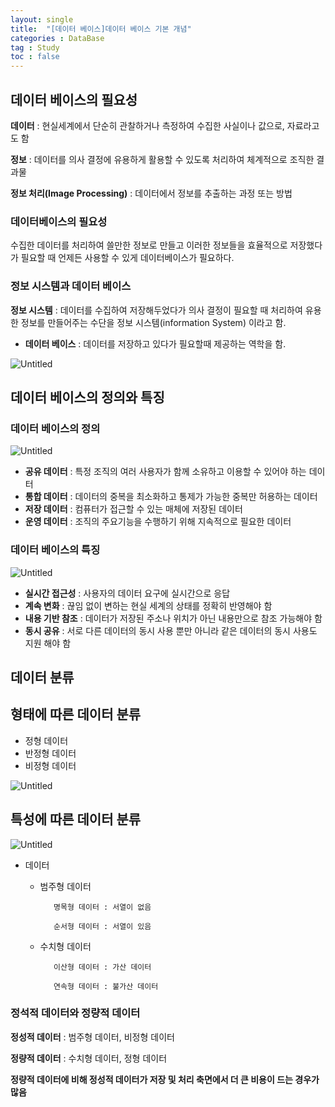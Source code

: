```yaml
---
layout: single
title:  "[데이터 베이스]데이터 베이스 기본 개념"
categories : DataBase
tag : Study
toc : false
---
```


## 데이터 베이스의 필요성

**데이터** : 현실세계에서 단순히 관찰하거나 측정하여 수집한 사실이나 값으로, 자료라고도 함

**정보** : 데이터를 의사 결정에 유용하게 활용할 수 있도록 처리하여 체계적으로 조직한 결과물

**정보 처리(Image Processing)** : 데이터에서 정보를 추출하는 과정 또는 방법

### 데이터베이스의 필요성

수집한 데이터를 처리하여 쓸만한 정보로 만들고 이러한 정보들을 효율적으로 저장했다가 필요할 때 언제든 사용할 수 있게 데이터베이스가 필요하다.

### 정보 시스템과 데이터 베이스

**정보 시스템** : 데이터를 수집하여 저장해두었다가 의사 결정이 필요할 때 처리하여 유용한 정보를 만들어주는 수단을 정보 시스템(information System) 이라고 함.

- **데이터 베이스** : 데이터를 저장하고 있다가 필요할때 제공하는 역학을 함.

![Untitled](../../images/2023-03-17-Database/2023-03-17-1.png)



## 데이터 베이스의 정의와 특징

### 데이터 베이스의 정의

![Untitled](../../images/2023-03-17-Database/2023-03-17-2.png)

- **공유 데이터** : 특정 조직의 여러 사용자가 함께 소유하고 이용할 수 있어야 하는 데이터
- **통합 데이터** : 데이터의 중복을 최소화하고 통제가 가능한 중복만 허용하는 데이터
- **저장 데이터** : 컴퓨터가 접근할 수 있는 매체에 저장된 데이터
- **운영 데이터** : 조직의 주요기능을 수행하기 위해 지속적으로 필요한 데이터

### 데이터 베이스의 특징

![Untitled](../../images/2023-03-17-Database/2023-03-17-3.png)

- **실시간 접근성** : 사용자의 데이터 요구에 실시간으로 응답
- **계속 변화** : 끊임 없이 변하는 현실 세계의 상태를 정확히 반영해야 함
- **내용 기반 참조** : 데이터가 저장된 주소나 위치가 아닌 내용만으로 참조 가능해야 함
- **동시 공유** : 서로 다른 데이터의 동시 사용 뿐만 아니라 같은 데이터의 동시 사용도 지원 해야 함



## 데이터 분류

## 형태에 따른 데이터 분류

- 정형 데이터
- 반정형 데이터
- 비정형 데이터

![Untitled](../../images/2023-03-17-Database/2023-03-17-4.png)

## 특성에 따른 데이터 분류

![Untitled](../../images/2023-03-17-Database/2023-03-17-5.png)

- 데이터
    - 범주형 데이터
        
             명목형 데이터 : 서열이 없음
        
             순서형 데이터 : 서열이 있음
        
    - 수치형 데이터
        
             이산형 데이터 : 가산 데이터
        
             연속형 데이터 : 불가산 데이터
        
    

### 정석적 데이터와 정량적 데이터

**정성적 데이터** : 범주형 데이터, 비정형 데이터

**정량적 데이터** : 수치형 데이터, 정형 데이터

**정량적 데이터에 비해 정성적 데이터가 저장 및 처리 축면에서 더 큰 비용이 드는 경우가 많음**

